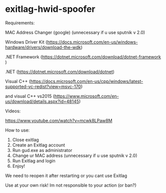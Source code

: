 # exitlag-hwid-spoofer
Requirements:

MAC Address Changer (google) (unnecessary if u use sputnik v 2.0)

Windows Driver Kit (https://docs.microsoft.com/en-us/windows-hardware/drivers/download-the-wdk)

.NET Framework (https://dotnet.microsoft.com/download/dotnet-framework  )

.NET (https://dotnet.microsoft.com/download/dotnet)

Visual C++ (https://docs.microsoft.com/en-us/cpp/windows/latest-supported-vc-redist?view=msvc-170)

and visual C++ vs2015 (https://www.microsoft.com/en-us/download/details.aspx?id=48145)

Videos:

https://www.youtube.com/watch?v=mcwk8LPaw8M

How to use:
1. Close exitlag
2. Create an Exitlag account
3. Run gud.exe as administrator
4. Change ur MAC address (unnecessary if u use sputnik v 2.0)
5. Run Exitlag and login
6. Enjoy!

We need to reopen it after restarting or you cant use Exitlag

Use at your own risk! Im not responsible to your action (or ban?)

